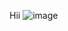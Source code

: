 
Hii 
![image](https://github.com/arshsaini1333/arshsaini1333/assets/137913154/fafa1409-cdb9-4638-b321-a2bc0453525a)

